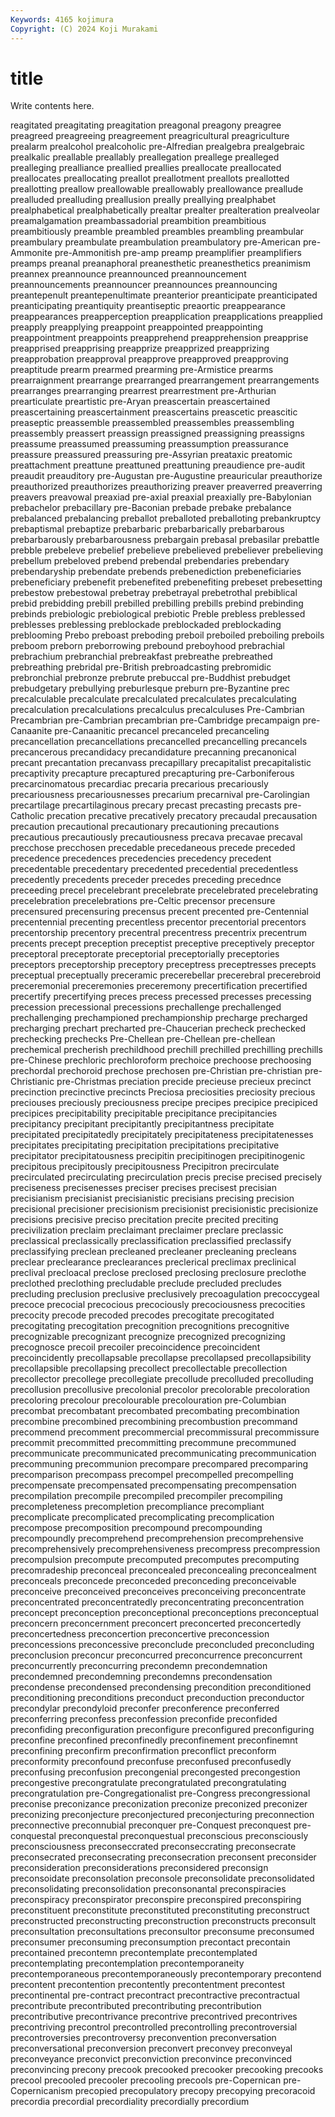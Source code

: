 ```yaml
---
Keywords: 4165 kojimura
Copyright: (C) 2024 Koji Murakami
---
```


# title

Write contents here.



reagitated preagitating preagitation preagonal preagony preagree preagreed preagreeing preagreement
preagricultural preagriculture prealarm prealcohol prealcoholic pre-Alfredian prealgebra prealgebraic prealkalic preallable
preallably preallegation preallege prealleged prealleging prealliance preallied preallies preallocate preallocated
preallocates preallocating preallot preallotment preallots preallotted preallotting preallow preallowable preallowably
preallowance preallude prealluded prealluding preallusion preally preallying prealphabet prealphabetical prealphabetically
prealtar prealter prealteration prealveolar preamalgamation preambassadorial preambition preambitious preambitiously preamble
preambled preambles preambling preambular preambulary preambulate preambulation preambulatory pre-American pre-Ammonite
pre-Ammonitish pre-amp preamp preamplifier preamplifiers preamps preanal preanaphoral preanesthetic preanesthetics
preanimism preannex preannounce preannounced preannouncement preannouncements preannouncer preannounces preannouncing preantepenult
preantepenultimate preanterior preanticipate preanticipated preanticipating preantiquity preantiseptic preaortic preappearance preappearances
preapperception preapplication preapplications preapplied preapply preapplying preappoint preappointed preappointing preappointment
preappoints preapprehend preapprehension preapprise preapprised preapprising preapprize preapprized preapprizing preapprobation
preapproval preapprove preapproved preapproving preaptitude prearm prearmed prearming pre-Armistice prearms
prearraignment prearrange prearranged prearrangement prearrangements prearranges prearranging prearrest prearrestment pre-Arthurian
prearticulate preartistic pre-Aryan preascertain preascertained preascertaining preascertainment preascertains preascetic preascitic
preaseptic preassemble preassembled preassembles preassembling preassembly preassert preassign preassigned preassigning
preassigns preassume preassumed preassuming preassumption preassurance preassure preassured preassuring pre-Assyrian
preataxic preatomic preattachment preattune preattuned preattuning preaudience pre-audit preaudit preauditory
pre-Augustan pre-Augustine preauricular preauthorize preauthorized preauthorizes preauthorizing preaver preaverred preaverring
preavers preavowal preaxiad pre-axial preaxial preaxially pre-Babylonian prebachelor prebacillary pre-Baconian
prebade prebake prebalance prebalanced prebalancing preballot preballoted preballoting prebankruptcy prebaptismal
prebaptize prebarbaric prebarbarically prebarbarous prebarbarously prebarbarousness prebargain prebasal prebasilar prebattle
prebble prebeleve prebelief prebelieve prebelieved prebeliever prebelieving prebellum prebeloved prebend
prebendal prebendaries prebendary prebendaryship prebendate prebends prebenediction prebeneficiaries prebeneficiary prebenefit
prebenefited prebenefiting prebeset prebesetting prebestow prebestowal prebetray prebetrayal prebetrothal prebiblical
prebid prebidding prebill prebilled prebilling prebills prebind prebinding prebinds prebiologic
prebiological prebiotic Preble prebless preblessed preblesses preblessing preblockade preblockaded preblockading
preblooming Prebo preboast preboding preboil preboiled preboiling preboils preboom preborn
preborrowing prebound preboyhood prebrachial prebrachium prebranchial prebreakfast prebreathe prebreathed prebreathing
prebridal pre-British prebroadcasting prebromidic prebronchial prebronze prebrute prebuccal pre-Buddhist prebudget
prebudgetary prebullying preburlesque preburn pre-Byzantine prec precalculable precalculate precalculated precalculates
precalculating precalculation precalculations precalculus precalculuses Pre-Cambrian Precambrian pre-Cambrian precambrian pre-Cambridge
precampaign pre-Canaanite pre-Canaanitic precancel precanceled precanceling precancellation precancellations precancelled precancelling
precancels precancerous precandidacy precandidature precanning precanonical precant precantation precanvass precapillary
precapitalist precapitalistic precaptivity precapture precaptured precapturing pre-Carboniferous precarcinomatous precardiac precaria
precarious precariously precariousness precariousnesses precarium precarnival pre-Carolingian precartilage precartilaginous precary
precast precasting precasts pre-Catholic precation precative precatively precatory precaudal precausation
precaution precautional precautionary precautioning precautions precautious precautiously precautiousness precava precavae
precaval precchose precchosen precedable precedaneous precede preceded precedence precedences precedencies
precedency precedent precedentable precedentary precedented precedential precedentless precedently precedents preceder
precedes preceding precednce preceeding precel precelebrant precelebrate precelebrated precelebrating precelebration
precelebrations pre-Celtic precensor precensure precensured precensuring precensus precent precented pre-Centennial
precentennial precenting precentless precentor precentorial precentors precentorship precentory precentral precentress
precentrix precentrum precents precept preception preceptist preceptive preceptively preceptor preceptoral
preceptorate preceptorial preceptorially preceptories preceptors preceptorship preceptory preceptress preceptresses precepts
preceptual preceptually preceramic precerebellar precerebral precerebroid preceremonial preceremonies preceremony precertification
precertified precertify precertifying preces precess precessed precesses precessing precession precessional
precessions prechallenge prechallenged prechallenging prechampioned prechampionship precharge precharged precharging prechart
precharted pre-Chaucerian precheck prechecked prechecking prechecks Pre-Chellean pre-Chellean pre-chellean prechemical
precherish prechildhood prechill prechilled prechilling prechills pre-Chinese prechloric prechloroform prechoice
prechoose prechoosing prechordal prechoroid prechose prechosen pre-Christian pre-christian pre-Christianic pre-Christmas
preciation precide precieuse precieux precinct precinction precinctive precincts Preciosa preciosities
preciosity precious preciouses preciously preciousness precipe precipes precipice precipiced precipices
precipitability precipitable precipitance precipitancies precipitancy precipitant precipitantly precipitantness precipitate precipitated
precipitatedly precipitately precipitateness precipitatenesses precipitates precipitating precipitation precipitations precipitative precipitator
precipitatousness precipitin precipitinogen precipitinogenic precipitous precipitously precipitousness Precipitron precirculate precirculated
precirculating precirculation precis precise precised precisely preciseness precisenesses preciser precises
precisest precisian precisianism precisianist precisianistic precisians precising precision precisional precisioner
precisionism precisionist precisionistic precisionize precisions precisive preciso precitation precite precited
preciting precivilization preclaim preclaimant preclaimer preclare preclassic preclassical preclassically preclassification
preclassified preclassify preclassifying preclean precleaned precleaner precleaning precleans preclear preclearance
preclearances preclerical preclimax preclinical preclival precloacal preclose preclosed preclosing preclosure
preclothe preclothed preclothing precludable preclude precluded precludes precluding preclusion preclusive
preclusively precoagulation precoccygeal precoce precocial precocious precociously precociousness precocities precocity
precode precoded precodes precogitate precogitated precogitating precogitation precognition precognitions precognitive
precognizable precognizant precognize precognized precognizing precognosce precoil precoiler precoincidence precoincident
precoincidently precollapsable precollapse precollapsed precollapsibility precollapsible precollapsing precollect precollectable precollection
precollector precollege precollegiate precollude precolluded precolluding precollusion precollusive precolonial precolor
precolorable precoloration precoloring precolour precolourable precolouration pre-Columbian precombat precombatant precombated
precombating precombination precombine precombined precombining precombustion precommand precommend precomment precommercial
precommissural precommissure precommit precommitted precommitting precommune precommuned precommunicate precommunicated precommunicating
precommunication precommuning precommunion precompare precompared precomparing precomparison precompass precompel precompelled
precompelling precompensate precompensated precompensating precompensation precompilation precompile precompiled precompiler precompiling
precompleteness precompletion precompliance precompliant precomplicate precomplicated precomplicating precomplication precompose precomposition
precompound precompounding precompoundly precomprehend precomprehension precomprehensive precomprehensively precomprehensiveness precompress precompression
precompulsion precompute precomputed precomputes precomputing precomradeship preconceal preconcealed preconcealing preconcealment
preconceals preconcede preconceded preconceding preconceivable preconceive preconceived preconceives preconceiving preconcentrate
preconcentrated preconcentratedly preconcentrating preconcentration preconcept preconception preconceptional preconceptions preconceptual preconcern
preconcernment preconcert preconcerted preconcertedly preconcertedness preconcertion preconcertive preconcession preconcessions preconcessive
preconclude preconcluded preconcluding preconclusion preconcur preconcurred preconcurrence preconcurrent preconcurrently preconcurring
precondemn precondemnation precondemned precondemning precondemns precondensation precondense precondensed precondensing precondition
preconditioned preconditioning preconditions preconduct preconduction preconductor precondylar precondyloid preconfer preconference
preconferred preconferring preconfess preconfession preconfide preconfided preconfiding preconfiguration preconfigure preconfigured
preconfiguring preconfine preconfined preconfinedly preconfinement preconfinemnt preconfining preconfirm preconfirmation preconflict
preconform preconformity preconfound preconfuse preconfused preconfusedly preconfusing preconfusion precongenial precongested
precongestion precongestive precongratulate precongratulated precongratulating precongratulation pre-Congregationalist pre-Congress precongressional preconise
preconizance preconization preconize preconized preconizer preconizing preconjecture preconjectured preconjecturing preconnection
preconnective preconnubial preconquer pre-Conquest preconquest pre-conquestal preconquestal preconquestual preconscious preconsciously
preconsciousness preconseccrated preconseccrating preconsecrate preconsecrated preconsecrating preconsecration preconsent preconsider preconsideration
preconsiderations preconsidered preconsign preconsoidate preconsolation preconsole preconsolidate preconsolidated preconsolidating preconsolidation
preconsonantal preconspiracies preconspiracy preconspirator preconspire preconspired preconspiring preconstituent preconstitute preconstituted
preconstituting preconstruct preconstructed preconstructing preconstruction preconstructs preconsult preconsultation preconsultations preconsultor
preconsume preconsumed preconsumer preconsuming preconsumption precontact precontain precontained precontemn precontemplate
precontemplated precontemplating precontemplation precontemporaneity precontemporaneous precontemporaneously precontemporary precontend precontent precontention
precontently precontentment precontest precontinental pre-contract precontract precontractive precontractual precontribute precontributed
precontributing precontribution precontributive precontrivance precontrive precontrived precontrives precontriving precontrol precontrolled
precontrolling precontroversial precontroversies precontroversy preconvention preconversation preconversational preconversion preconvert preconvey
preconveyal preconveyance preconvict preconviction preconvince preconvinced preconvincing precony precook precooked
precooker precooking precooks precool precooled precooler precooling precools pre-Copernican pre-Copernicanism
precopied precopulatory precopy precopying precoracoid precordia precordial precordiality precordially precordium
